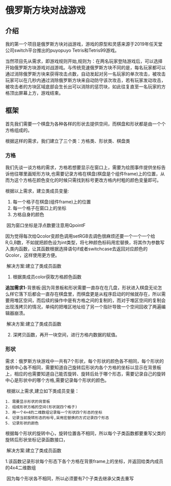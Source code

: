 # 俄罗斯方块对战游戏

## 介绍

我的第一个项目是俄罗斯方块对战游戏，游戏的原型和灵感来源于2019年任天堂公司switch平台推出的puyopuyo Tetris和Tetris99游戏。

当然项目先从需求，即游戏规则开始,规则为：在两名玩家登陆游戏后，可以选择开始俄罗斯方块游戏对战游戏。与传统竞速俄罗斯方块不同的是，每名玩家都可以通过消除俄罗斯方块来获得攻击点数，自动发起对另一名玩家的单次攻击，被攻击玩家可以在几秒内通过消除俄罗斯方块来自动防守该次攻击，若有玩家发动攻击，被攻击者的方块区域底部会生长出可以消除的惩罚块，如此往复直至一名玩家的方格顶出屏幕上方，游戏结束。

## 框架

首先我们需要一个棋盘为各种各样的形状去提供空间，而棋盘和形状都是由一个个方格组成的。

根据这样的需求，我们建立了三个类：方格类、形状类、棋盘类

### 方格

我们先谈一谈方格的需求，方格若想要显示在窗口上，需要为绘图事件提供坐标告诉他往哪里画矩形方块,也需要记录方格在棋盘(棋盘是个组件frame)上的位置，从而为这个方格在颜色变化的时候只需找到标号更改方格内村粗的颜色变量即可。

根据以上需求，建立类成员变量:

1. 每一个格子在棋盘(组件frame)上的位置
2. 每一个格子在窗口上的坐标
3. 方格自身的颜色

​	因为窗口坐标是浮点数要注意用QpointF

​	因为觉得每次给Qcolor变颜色调用setRGB去调色很麻烦还要一个一个一个给R,G,B数，不如就把颜色设为int类型，将七种颜色标码用宏替换，将其作为参数写入类内函数，让其函数根据选择语句if或者switchcase去返回对应颜色的Qcolor，这样使用更方便。

​	解决方案:建立了类成员函数

1. 根据类成员color获取方格颜色函数

​	**追加需求1**-背景板:因为背景板和形状需要一直存在在几盘，形状进入棋盘无论怎么样它落下后都会一直存在棋盘里，而棋盘更是从程序启动的时候就存在，所以需要用堆区空间，而后续的操作中是有方格之间的复制的，而对于堆区空间的复制会出现浅拷贝的情况，单纯的把堆区地址给了另一个指针导致一个空间回收了两遍编辑器崩溃。

​	解决方案:建立了类成员函数

2. 深拷贝函数，再开一块空间，进行方格内数据的赋值。

### 形状

​	需求：俄罗斯方块游戏中一共有7个形状，每个形状的颜色各不相同，每个形状的旋转中心各不相同，需要知道自己旋转后形状内各个方格的坐标以显示在背景板上，相应的也需要知道自己能否旋转、旋转后处于哪个形态，需要记录自己的旋转中心是形状中的哪个方格,需要记录每个形状的颜色。



​	根据以上需求,建立如下类成员变量：

 	1. 需要显示形状的背景板
 	2. 组成形状方格的空间(形状就四个格子)
 	3. 用一个4×4的二维数组记录每一个形状四个形态的坐标
 	4. 记录当前旋转形态的标号,采用宏替换的方式记录四个形态
 	5. 记录形状的颜色

​	根据每个形状的旋转中心，旋转位置各不相同，所以每个子类函数都要重写父类的旋转后形状坐标记录函数接口，

​	解决方案:建立了类成员函数

​	1.该函数记录形状每个形态下各个方格在背景frame上的坐标，并返回给类内成员的4x4二维数组

​	因为每个形状各不相同，所以必须要有7个子类去继承父类去重写